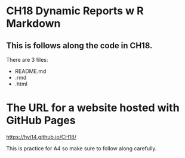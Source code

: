 # CH18 Dynamic Reports w R Markdown
## This is follows along the code in CH18.
There are 3 files: 
- README.md
- .rmd
- .html

# The URL for a website hosted with GitHub Pages
https://hyi14.github.io/CH18/

This is practice for A4 so make sure to follow along carefully.
